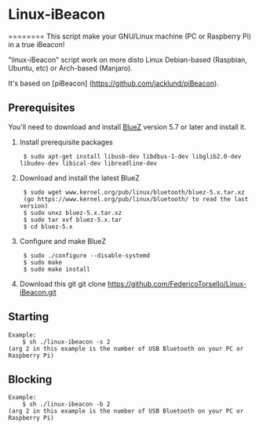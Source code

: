 # Linux-iBeacon
========
This script make your GNU/Linux machine (PC or Raspberry Pi) in a true iBeacon!

"linux-iBeacon" script work on more disto Linux Debian-based (Raspbian, Ubuntu, etc) or Arch-based (Manjaro).

It's based on [piBeacon] (https://github.com/jacklund/piBeacon).

## Prerequisites
You'll need to download and install [BlueZ](http://www.bluez.org) version 5.7 or later and install it.

1. Install prerequisite packages

		$ sudo apt-get install libusb-dev libdbus-1-dev libglib2.0-dev libudev-dev libical-dev libreadline-dev

2. Download and install the latest BlueZ

		$ sudo wget www.kernel.org/pub/linux/bluetooth/bluez-5.x.tar.xz
		(go https://www.kernel.org/pub/linux/bluetooth/ to read the last version)
		$ sudo unxz bluez-5.x.tar.xz
		$ sudo tar xvf bluez-5.x.tar
		$ cd bluez-5.x

3. Configure and make BlueZ

		$ sudo ./configure --disable-systemd
		$ sudo make
		$ sudo make install
		
4. Download this git
		git clone https://github.com/FedericoTorsello/Linux-iBeacon.git
		
## Starting
	Example:
		$ sh ./linux-ibeacon -s 2
	(arg 2 in this example is the number of USB Bluetooth on your PC or Raspberry Pi)

## Blocking
	Example:
		$ sh ./linux-ibeacon -b 2
	(arg 2 in this example is the number of USB Bluetooth on your PC or Raspberry Pi)
